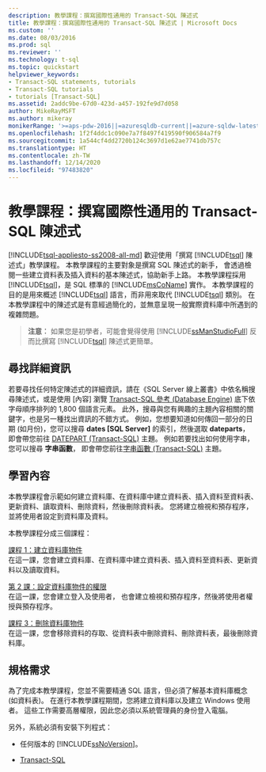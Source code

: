 ```yaml
---
description: 教學課程：撰寫國際性通用的 Transact-SQL 陳述式
title: 教學課程：撰寫國際性通用的 Transact-SQL 陳述式 | Microsoft Docs
ms.custom: ''
ms.date: 08/03/2016
ms.prod: sql
ms.reviewer: ''
ms.technology: t-sql
ms.topic: quickstart
helpviewer_keywords:
- Transact-SQL statements, tutorials
- Transact-SQL tutorials
- tutorials [Transact-SQL]
ms.assetid: 2addc9be-67d0-423d-a457-192fe9d7d058
author: MikeRayMSFT
ms.author: mikeray
monikerRange: '>=aps-pdw-2016||=azuresqldb-current||=azure-sqldw-latest||>=sql-server-2016||>=sql-server-linux-2017||=azuresqldb-mi-current'
ms.openlocfilehash: 1f2f4ddc1c090e7a7f8497f419590f906584a7f9
ms.sourcegitcommit: 1a544cf4dd2720b124c3697d1e62ae7741db757c
ms.translationtype: HT
ms.contentlocale: zh-TW
ms.lasthandoff: 12/14/2020
ms.locfileid: "97483820"
---
```

# <a name="tutorial-writing-transact-sql-statements"></a>教學課程：撰寫國際性通用的 Transact-SQL 陳述式
[!INCLUDE[tsql-appliesto-ss2008-all-md](../includes/tsql-appliesto-ss2008-all-md.md)]
歡迎使用「撰寫 [!INCLUDE[tsql](../includes/tsql-md.md)] 陳述式」教學課程。 本教學課程的主要對象是撰寫 SQL 陳述式的新手， 會透過檢閱一些建立資料表及插入資料的基本陳述式，協助新手上路。 本教學課程採用 [!INCLUDE[tsql](../includes/tsql-md.md)]，是 SQL 標準的 [!INCLUDE[msCoName](../includes/msconame-md.md)] 實作。 本教學課程的目的是用來概述 [!INCLUDE[tsql](../includes/tsql-md.md)] 語言，而非用來取代 [!INCLUDE[tsql](../includes/tsql-md.md)] 類別。 在本教學課程中的陳述式是有意經過簡化的，並無意呈現一般實際資料庫中所遇到的複雜問題。  
  
>**注意︰** 如果您是初學者，可能會覺得使用 [!INCLUDE[ssManStudioFull](../includes/ssmanstudiofull-md.md)] 反而比撰寫 [!INCLUDE[tsql](../includes/tsql-md.md)] 陳述式更簡單。  
  
## <a name="finding-more-information"></a>尋找詳細資訊  
若要尋找任何特定陳述式的詳細資訊，請在《SQL Server 線上叢書》中依名稱搜尋陳述式，或是使用 [內容] 瀏覽 [Transact-SQL 參考 &#40;Database Engine&#41;](./language-reference.md) 底下依字母順序排列的 1,800 個語言元素。 此外，搜尋與您有興趣的主題內容相關的關鍵字，也是另一種找出資訊的不錯方式。 例如，您想要知道如何傳回一部分的日期 (如月份)，您可以搜尋 **dates [SQL Server]** 的索引，然後選取 **dateparts**， 即會帶您前往 [DATEPART &#40;Transact-SQL&#41;](../t-sql/functions/datepart-transact-sql.md) 主題。 例如若要找出如何使用字串，您可以搜尋 **字串函數**， 即會帶您前往[字串函數 &#40;Transact-SQL&#41;](../t-sql/functions/string-functions-transact-sql.md) 主題。  
  
## <a name="what-you-will-learn"></a>學習內容  
本教學課程會示範如何建立資料庫、在資料庫中建立資料表、插入資料至資料表、更新資料、讀取資料、刪除資料，然後刪除資料表。 您將建立檢視和預存程序，並將使用者設定到資料庫及資料。  
  
本教學課程分成三個課程：  
  
[課程 1：建立資料庫物件](../t-sql/lesson-1-creating-database-objects.md)  
在這一課，您會建立資料庫、在資料庫中建立資料表、插入資料至資料表、更新資料以及讀取資料。  
  
[第 2 課：設定資料庫物件的權限](../t-sql/lesson-2-configuring-permissions-on-database-objects.md)  
在這一課，您會建立登入及使用者， 也會建立檢視和預存程序，然後將使用者權授與預存程序。  
  
[課程 3：刪除資料庫物件](../t-sql/lesson-3-deleting-database-objects.md)  
在這一課，您會移除資料的存取、從資料表中刪除資料、刪除資料表，最後刪除資料庫。  
  
## <a name="requirements"></a>規格需求  
為了完成本教學課程，您並不需要精通 SQL 語言，但必須了解基本資料庫概念 (如資料表)。 在進行本教學課程期間，您將建立資料庫以及建立 Windows 使用者。 這些工作需要高層權限，因此您必須以系統管理員的身份登入電腦。  
  
另外，系統必須有安裝下列程式：  
  
-   任何版本的 [!INCLUDE[ssNoVersion](../includes/ssnoversion-md.md)]。  
  
-  [Transact-SQL](../ssms/download-sql-server-management-studio-ssms.md)  
  

 
  
  
